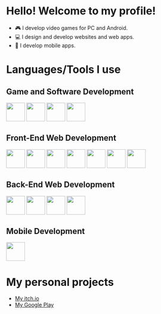 # Hello! Welcome to my profile!
- 🎮 I develop video games for PC and Android.
- 💻 I design and develop websites and web apps.
- 📱 I develop mobile apps.


# Languages/Tools I use
## Game and Software Development
<img height=50 src="https://cdn.jsdelivr.net/gh/devicons/devicon/icons/unity/unity-original.svg"/> <img height=50 src="https://cdn.jsdelivr.net/gh/devicons/devicon/icons/csharp/csharp-original.svg"/> <img height=50 src="https://cdn.jsdelivr.net/gh/devicons/devicon/icons/cplusplus/cplusplus-original.svg"/> <img height=50 src="https://cdn.jsdelivr.net/gh/devicons/devicon/icons/c/c-original.svg"/>
## Front-End Web Development
<img height=50 src="https://cdn.jsdelivr.net/gh/devicons/devicon/icons/html5/html5-original.svg"/> <img height=50 src="https://cdn.jsdelivr.net/gh/devicons/devicon/icons/css3/css3-original.svg"/> <img height=50 src="https://cdn.jsdelivr.net/gh/devicons/devicon/icons/javascript/javascript-original.svg"/> <img height=50 src="https://cdn.jsdelivr.net/gh/devicons/devicon/icons/typescript/typescript-original.svg"/> <img height=50 src="https://cdn.jsdelivr.net/gh/devicons/devicon/icons/angularjs/angularjs-original.svg"/> <img height=50 src="https://cdn.jsdelivr.net/gh/devicons/devicon@latest/icons/react/react-original.svg" /> <img height=50 src="https://cdn.jsdelivr.net/gh/devicons/devicon/icons/jquery/jquery-plain-wordmark.svg"/>
## Back-End Web Development
<img height=50 src="https://cdn.jsdelivr.net/gh/devicons/devicon/icons/csharp/csharp-original.svg"/> <img height=50 src="https://cdn.jsdelivr.net/gh/devicons/devicon@latest/icons/dotnetcore/dotnetcore-original.svg" /> <img height=50 src="https://cdn.jsdelivr.net/gh/devicons/devicon/icons/java/java-original.svg"/> <img height=50 src="https://cdn.jsdelivr.net/gh/devicons/devicon/icons/php/php-original.svg"/>

## Mobile Development
<img height=50 src="https://cdn.jsdelivr.net/gh/devicons/devicon/icons/swift/swift-original.svg"/>


# My personal projects
- <a href="https://proflm.itch.io/" target="_blank">My itch.io</a>
- <a href="https://play.google.com/store/apps/developer?id=profkosmosic" target="_blank">My Google Play</a>
